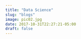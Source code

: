 ```yaml
---
title: "Data Science"
slug: "blogs"
image: pic02.jpg
date: 2017-10-31T22:27:21-05:00
draft: false
---
```

